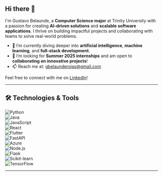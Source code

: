 ## Hi there 👋

I'm Gustavo Belaunde, a **Computer Science major** at Trinity University with a passion for creating **AI-driven solutions** and **scalable software applications**. I thrive on building impactful projects and collaborating with teams to solve real-world problems.

- 🌱 I’m currently diving deeper into **artificial intelligence**, **machine learning**, and **full-stack development**.  
- 👯 I’m looking for **Summer 2025 internships** and am open to **collaborating on innovative projects**!  
- 📫 Reach me at: [gbelaunderojas@gmail.com](mailto:gbelaunderojas@gmail.com)  

Feel free to connect with me on [LinkedIn](https://www.linkedin.com/in/gustavobelaunde/)!

---

## 🛠️ Technologies & Tools  

![Python](https://img.shields.io/badge/-Python-333333?style=flat&logo=python)  
![Java](https://img.shields.io/badge/-Java-333333?style=flat&logo=java)  
![JavaScript](https://img.shields.io/badge/-JavaScript-333333?style=flat&logo=javascript)  
![React](https://img.shields.io/badge/-React-333333?style=flat&logo=react)  
![Flutter](https://img.shields.io/badge/-Flutter-333333?style=flat&logo=flutter)  
![FastAPI](https://img.shields.io/badge/-FastAPI-333333?style=flat&logo=fastapi)  
![Azure](https://img.shields.io/badge/-Azure-333333?style=flat&logo=microsoft-azure)  
![Node.js](https://img.shields.io/badge/-Node.js-333333?style=flat&logo=node.js)  
![Flask](https://img.shields.io/badge/-Flask-333333?style=flat&logo=flask)  
![Scikit-learn](https://img.shields.io/badge/-Scikit--learn-333333?style=flat&logo=scikit-learn)  
![TensorFlow](https://img.shields.io/badge/-TensorFlow-333333?style=flat&logo=tensorflow)  


---

